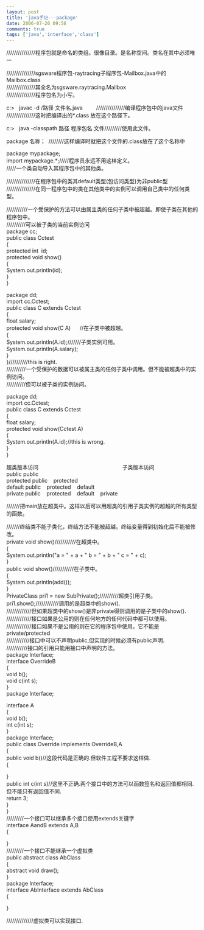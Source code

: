 ```yaml
---
layout: post
title: 'java手记---package'
date: 2006-07-26 09:56
comments: true
tags: ['java','interface','class']
---
```


///////////////程序包就是命名的类组。很像目录。是名称空间。类名在其中必须唯一  
  
///////////////sgsware程序包-raytracing子程序包-Mailbox.java中的Mailbox.class  
///////////////其全名为sgsware.raytracing.Mailbox  
///////////////程序包名为小写。  
  
c:>   javac -d /路径 文件名.java         ///////////////编译程序包中的java文件  
///////////////这时把编译出的*.class 放在这个路径下。  
  
c:>   java -classpath 路径 程序包名.文件/////////使用此文件。  
  
package 名称；  ////////这样编译时就把这个文件的.class放在了这个名称中  
  
package mypackage;  
import mypackage.*;/////程序员永远不用这样定义。  
/////一个类自动导入其程序包中的其他类。  
  
///////////////在程序包中的类其default类型(包访问类型)为非public型  
///////////////在同一程序包中的类在其他类中的实例可以调用自己类中的任何类型。  
  
///////////一个受保护的方法可以由属主类的任何子类中被超越。即使子类在其他的程序包中。  
//////////可以被子类的当前实例访问  
package cc;  
public class Cctest  
{  
protected int  id;  
protected void show()  
{  
System.out.println(id);  
}  
}  
  
package dd;  
import cc.Cctest;  
public class C extends Cctest  
{  
float salary;  
protected void show(C A)      //在子类中被超越。  
{  
System.out.println(A.id);///////子类实例可用。  
System.out.println(A.salary);  
}  
}//////////this is right.  
//////////一个受保护的数据可以被属主类的任何子类中调用。但不能被超类中的实例访问。  
//////////但可以被子类的实例访问。  
  
package dd;  
import cc.Cctest;  
public class C extends Cctest  
{  
float salary;  
protected void show(Cctest A)  
{  
System.out.println(A.id);//this is wrong.  
}  
}  
  
超类版本访问                                                        子类版本访问  
public
public  
protected
public    protected  
default
public    protected    default  
private
public    protected    default    private  
  
///////把main放在超类中。这样以后可以用超类的引用子类实例的超越的所有类型的函数。  
  
///////终结类不能子类化，终结方法不能被超越。终结变量得到初始化后不能被修改。  
private void show()///////////在超类中。  
{  
System.out.println("a = " + a + " b = " + b + " c = " + c);  
}  
public void show()///////////在子类中。  
{  
System.out.println(add());  
}  
PrivateClass pri1 = new SubPrivate();//////////超类引用子类。  
pri1.show();////////////调用的是超类中的show().  
/////////////但如果超类中的show()是非private得则调用的是子类中的show().  
/////////////接口如果是公用的则在任何地方的任何代码中都可以使用。  
/////////////接口如果不是公用的则在它的程序包中使用。它不能是private/protected  
////////////接口中可以不声明public,但实现的时候必须有public声明.  
///////////接口的引用只能用接口中声明的方法。  
package Interface;  
interface OverrideB  
{  
void b();  
void c(int s);  
}  
package Interface;  
  
interface A  
{  
void b();  
int c(int s);  
}  
package Interface;  
public class Override implements OverrideB,A  
{  
public void b()//这段代码是正确的.但软件工程不要求这样做.  
{  
  
}  
public int c(int s)//这里不正确.两个接口中的方法可以函数签名和返回值都相同.但不能只有返回值不同.  
return 3;  
}  
}  
/////////一个接口可以继承多个接口使用extends关键字  
interface AandB extends A,B  
{  
  
}  
/////////一个接口不能继承一个虚拟类  
public abstract class AbClass  
{  
abstract void draw();  
}  
package Interface;  
interface AbInterface extends AbClass  
{  
  
}  
  
//////////////虚拟类可以实现接口.  


